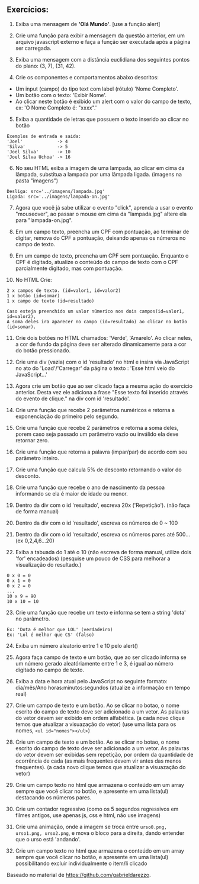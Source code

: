 ## Exercícios:
1. Exiba uma mensagem de **'Olá Mundo'**. [use a função alert]

2. Crie uma função para exibir a mensagem da questão anterior, em um arquivo javascript externo e
faça a função ser executada após a página ser carregada.

3. Exiba uma mensagem com a distância euclidiana dos seguintes pontos do plano: (3, 7), (31, 42).

4. Crie os componentes e comportamentos abaixo descritos:

  - Um input (campo) do tipo text com label (rótulo) 'Nome Completo'.
  - Um botão com o texto: 'Exibir Nome'.
  - Ao clicar neste botão é exibido um alert com o valor do campo de texto, ex:
  'O Nome Completo é: "xxxx".'

5. Exiba a quantidade de letras que possuem o texto inserido ao clicar no botão

```
Exemplos de entrada e saida:
'Joel'             -> 4
'Silva'            -> 5
'Joel Silva'       -> 10
'Joel Silva Uchoa' -> 16
```

6. No seu HTML exiba a imagem de uma lampada, ao clicar em cima da lâmpada,
substitua a lampada por uma lâmpada ligada. (imagens na pasta "imagens")

```
Desliga: src='../imagens/lampada.jpg'
Ligada: src='../imagens/lampada-on.jpg'
```

7. Agora que você já sabe utilizar o evento "click", aprenda a usar o evento
"mouseover", ao passar o mouse em cima da "lampada.jpg" altere ela para
"lampada-on.jpg".

8. Em um campo texto, preencha um CPF com pontuação, ao terminar de digitar, remova do CPF
a pontuação, deixando apenas os números no campo de texto.

9. Em um campo de texto, preencha um CPF sem pontuação. Enquanto o CPF é digitado, atualize
o conteúdo do campo de texto com o CPF parcialmente digitado, mas com pontuação.

10. No HTML Crie:

```
2 x campos de texto. (id=valor1, id=valor2)
1 x botão (id=somar)
1 x campo de texto (id=resultado)

Caso esteja preenchido um valor númerico nos dois campos(id=valor1, id=valor2), 
A soma deles ira aparecer no campo (id=resultado) ao clicar no botão (id=somar).
```

11. Crie dois botões no HTML chamados: 'Verde', 'Amarelo'. Ao clicar neles, a
cor de fundo da página deve ser alterado dinamicamente para a cor do botão pressionado.

12. Crie uma div (vazia) com o id 'resultado' no html e insira via JavaScript
no ato do 'Load'/'Carregar' da página o texto : 'Esse html veio do
JavaScript...'

13. Agora crie um botão que ao ser clicado faça a mesma ação do exercício
anterior. Desta vez ele adiciona a frase "Esse texto foi inserido através do evento de 
clique." na div com id 'resultado'.

14. Crie uma função que recebe 2 parâmetros numéricos e retorna a exponenciação do primeiro pelo segundo.

15. Crie uma função que recebe 2 parâmetros e retorna a soma deles, porem caso
seja passado um parâmetro vazio ou inválido ela deve retornar zero.

16. Crie uma função que retorna a palavra (impar/par) de acordo com seu
parâmetro inteiro.

17. Crie uma função que calcula 5% de desconto retornando o valor do desconto.

18. Crie uma função que recebe o ano de nascimento da pessoa informando se ela
é maior de idade ou menor.

19. Dentro da div com o id 'resultado', escreva 20x ('Repetição'). (não faça de
forma manual)

20. Dentro da div com o id 'resultado', escreva os números de 0 ~ 100

21. Dentro da div com o id 'resultado', escreva os números pares até 500...
(ex 0,2,4,6...20)

22. Exiba a tabuada do 1 até o 10 (não escreva de forma manual, utilize dois
'for' encadeados) (pesquise um pouco de CSS para melhorar a visualização do
resultado.)

```
0 x 0 = 0
0 x 1 = 0
0 x 2 = 0
...
10 x 9 = 90
10 x 10 = 10
```

23. Crie uma função que recebe um texto e informa se tem a string 'dota' no
parâmetro.

```
Ex: 'Dota é melhor que LOL' (verdadeiro)
Ex: 'Lol é melhor que CS' (falso)
```

24. Exiba um número aleatorio entre 1 e 10 pelo alert()

25. Agora faça campo de texto e um botão, que ao ser clicado informa se um
número gerado aleatóriamente entre 1 e 3, é igual ao número digitado no campo
de texto.

26. Exiba a data e hora atual pelo JavaScript no seguinte formato: dia/mês/Ano
horas:minutos:segundos (atualize a informação em tempo real)

27. Crie um campo de texto e um botão. Ao se clicar no botao, o nome escrito do
campo de texto deve ser adicionado a um vetor. As palavras do vetor devem ser
exibido em ordem alfabética. (a cada novo clique temos que atualizar a
visuazação do vetor) (use uma lista para os nomes, ```<ul id="nomes"></ul>```)

28. Crie um campo de texto e um botão. Ao se clicar no botao, o nome escrito do
campo de texto deve ser adicionado a um vetor. As palavras do vetor devem ser
exibidas sem repetição, por ordem da quantidade de ocorrência de cada (as mais
frequentes devem vir antes das menos frequentes). (a cada novo clique temos que
atualizar a visuazação do vetor) 

29. Crie um campo texto no html que armazena o conteúdo em um array sempre que
você clicar no botão, e apresente em uma lista(ul) destacando os números pares.

30. Crie um contador regressivo (como os 5 segundos regressivos em filmes
antigos, use apenas js, css e html, não use imagens)

31. Crie uma animação, onde a imagem se troca entre ```urso0.png, urso1.png,
urso2.png```, e mova o bloco para a direita, dando entender que o urso está
'andando'.

32. Crie um campo texto no html que armazena o conteúdo em um array sempre que
você clicar no botão, e apresente em uma lista(ul) possibilitando excluir
individualmente o item/li clicado


Baseado no material de https://github.com/gabrieldarezzo.
